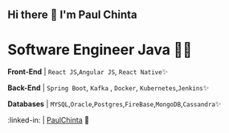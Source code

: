## Hi there 🌱 I'm Paul Chinta
# Software Engineer Java :man_technologist:

**Front-End** | `React JS`,`Angular JS`, `React Native`✨

**Back-End** | `Spring Boot`, `Kafka` , `Docker`, `Kubernetes`,`Jenkins`✨

**Databases** | `MYSQL`,`Oracle`,`Postgres`,`FireBase`,`MongoDB`,`Cassandra`✨

:linked-in: | [PaulChinta](https://www.linkedin.com/in/paulchinta/) 🌱

<!--
**PaulChinta7/PaulChinta7** is a ✨ _special_ ✨ repository because its `README.md` (this file) appears on your GitHub profile.

Here are some ideas to get you started:

- 🔭 I’m currently working on ...
- 🌱 I’m currently learning ...
- 👯 I’m looking to collaborate on ...
- 🤔 I’m looking for help with ...
- 💬 Ask me about ...
- 📫 How to reach me: ...
- 😄 Pronouns: ...
- ⚡ Fun fact: ...
-->
